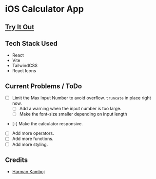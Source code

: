 # iOS Calculator App

## [Try It Out](https://calculator.radegg.com/)

## Tech Stack Used

- React
- Vite
- TailwindCSS
- React Icons

## Current Problems / ToDo

- [ ] Limit the Max Input Number to avoid overflow. `truncate` in place right now.
  - [ ] Add a warning when the input number is too large.
  - [ ] Make the font-size smaller depending on input length
- [-] Make the calculator responsive.
- [ ] Add more operators.
- [ ] Add more functions.
- [ ] Add more styling.

## Credits

- [Harman Kamboj](https://radegg.com/)
